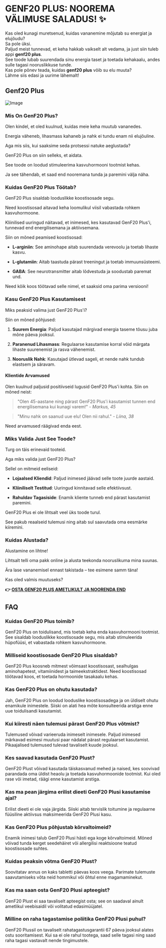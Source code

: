 # GENF20 PLUS: NOOREMA VÄLIMUSE SALADUS! ✨

Kas oled kunagi muretsenud, kuidas vananemine mõjutab su energiat ja elujõudu?  
Sa pole üksi.  
Paljud meist tunnevad, et keha hakkab vaikselt alt vedama, ja just siin tuleb appi **genf20 plus**.  
See toode lubab suurendada sinu energia taset ja toetada kehakaalu, andes sulle tagasi nooruslikkuse tunde.  
Kas pole põnev teada, kuidas **genf20 plus** võib su elu muuta?  
Lähme siis edasi ja uurime lähemalt!

## Genf20 Plus

![Image](https://www2.sellhealth.com/21/genf20_plus_system_icon-275x200.jpg)

### Mis On GenF20 Plus?

Olen kindel, et oled kuulnud, kuidas meie keha muutub vananedes. 

Energia väheneb, lihasmass kahaneb ja nahk ei tundu enam nii elujõuline.

Aga mis siis, kui saaksime seda protsessi natuke aeglustada? 

GenF20 Plus on siin selleks, et aidata.

See toode on loodud stimuleerima kasvuhormooni tootmist kehas. 

Ja see tähendab, et saad end nooremana tunda ja paremini välja näha.

### Kuidas GenF20 Plus Töötab?

GenF20 Plus sisaldab looduslikke koostisosade segu. 

Need koostisosad aitavad keha loomulikul viisil vabastada rohkem kasvuhormoone. 

Kliinilised uuringud näitavad, et inimesed, kes kasutavad GenF20 Plus'i, tunnevad end energilisemana ja aktiivsemana.

Siin on mõned peamised koostisosad:

- **L-arginiin**: See aminohape aitab suurendada verevoolu ja toetab lihaste kasvu.
  
- **L-glutamiin**: Aitab taastuda pärast treeningut ja toetab immuunsüsteemi.
  
- **GABA**: See neurotransmitter aitab lõdvestuda ja soodustab paremat und.

Need kõik koos töötavad selle nimel, et saaksid oma parima versiooni!

### Kasu GenF20 Plus Kasutamisest

Miks peaksid valima just GenF20 Plus'i?

Siin on mõned põhjused:

1. **Suurem Energia**: Paljud kasutajad märgivad energia taseme tõusu juba mõne päeva jooksul. 
   
2. **Paranenud Lihasmass**: Regulaarse kasutamise korral võid märgata lihaste suurenemist ja rasva vähenemist.
   
3. **Nooruslik Nahk**: Kasutajad ütlevad sageli, et nende nahk tundub elastsem ja säravam.

#### Klientide Arvamused

Olen kuulnud paljusid positiivseid lugusid GenF20 Plus'i kohta. Siin on mõned neist:

> "Olen 45-aastane ning pärast GenF20 Plus'i kasutamist tunnen end energilisemana kui kunagi varem!" - *Markus, 45*

> "Minu nahk on saanud uue elu! Olen nii rahul." - *Liina, 38*

Need arvamused räägivad enda eest.

### Miks Valida Just See Toode?

Turg on täis erinevaid tooteid. 

Aga miks valida just GenF20 Plus? 

Sellel on mitmeid eeliseid:

- **Lojaalsed Kliendid**: Paljud inimesed jäävad selle toote juurde aastaid.
  
- **Kliiniliselt Testitud**: Uuringud kinnitavad selle efektiivsust.
  
- **Rahuldav Tagasiside**: Enamik kliente tunneb end pärast kasutamist paremini.

GenF20 Plus ei ole lihtsalt veel üks toode turul. 

See pakub reaalseid tulemusi ning aitab sul saavutada oma eesmärke kiiremini.

### Kuidas Alustada?

Alustamine on lihtne!

Lihtsalt telli oma pakk online ja alusta teekonda nooruslikuma mina suunas. 

Ära lase vananemisel ennast takistada – tee esimene samm täna!

Kas oled valmis muutuseks?



**👉 [OSTA GENF20 PLUS AMETLIKULT JA NOORENDA END](https://gchaffi.com/804lXATK)**

## FAQ

### Kuidas GenF20 Plus toimib?
GenF20 Plus on toidulisand, mis toetab keha enda kasvuhormooni tootmist. See sisaldab looduslikke koostisosade segu, mis aitab stimuleerida hüpofüüsi, et vabastada rohkem kasvuhormoone.

### Milliseid koostisosade GenF20 Plus sisaldab?
GenF20 Plus koosneb mitmest võimsast koostisosast, sealhulgas aminohapetest, vitamiinidest ja taimeekstraktidest. Need koostisosad töötavad koos, et toetada hormoonide tasakaalu kehas.

### Kas GenF20 Plus on ohutu kasutada?
Jah, GenF20 Plus on loodud looduslike koostisosadega ja on üldiselt ohutu enamikule inimestele. Siiski on alati hea mõte konsulteerida arstiga enne uue toidulisandi kasutamist.

### Kui kiiresti näen tulemusi pärast GenF20 Plus võtmist?
Tulemused võivad varieeruda inimeselt inimesele. Paljud inimesed märkavad esimesi muutusi paar nädalat pärast regulaarset kasutamist. Pikaajalised tulemused tulevad tavaliselt kuude jooksul.

### Kes saavad kasutada GenF20 Plust?
GenF20 Plust võivad kasutada täiskasvanud mehed ja naised, kes soovivad parandada oma üldist heaolu ja toetada kasvuhormoonide tootmist. Kui oled rase või imetad, räägi enne kasutamist arstiga.

### Kas ma pean järgima erilist dieeti GenF20 Plusi kasutamise ajal?
Erilist dieeti ei ole vaja järgida. Siiski aitab tervislik toitumine ja regulaarne füüsiline aktiivsus maksimeerida GenF20 Plusi kasu.

### Kas GenF20 Plus põhjustab kõrvaltoimeid?
Enamik inimesi talub GenF20 Plusi hästi ega koge kõrvaltoimeid. Mõned võivad tunda kerget seedehäiret või allergilisi reaktsioone teatud koostisosade suhtes.

### Kuidas peaksin võtma GenF20 Plust?
Soovitatav annus on kaks tabletti päevas koos veega. Parimate tulemuste saavutamiseks võta neid hommikul või õhtul enne magamaminekut.

### Kas ma saan osta GenF20 Plusi apteegist?
GenF20 Plust ei saa tavaliselt apteegist osta; see on saadaval ainult ametlikul veebisaidil või volitatud edasimüüjatel.

### Milline on raha tagastamise poliitika GenF20 Plusi puhul?
GenF20 Plussil on tavaliselt rahatagastusgarantii 67 päeva jooksul alates ostu sooritamisest. Kui sa ei ole rahul tootega, saad selle tagasi ning saad raha tagasi vastavalt nende tingimustele.